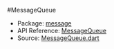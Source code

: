 #MessageQueue

* Package: [message](api:)
* API Reference: [MessageQueue](api:message)
* Source: [MessageQueue.dart](source:client/message/src)
